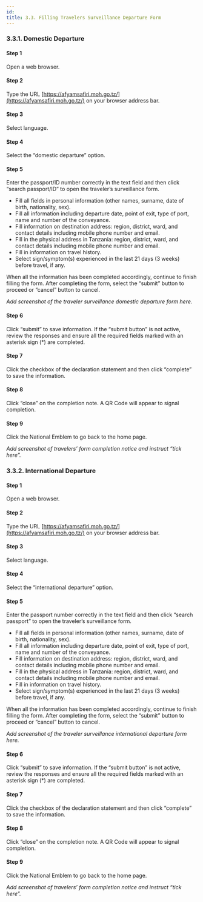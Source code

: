 ```yaml
---
id:
title: 3.3. Filling Travelers Surveillance Departure Form
---
```


### 3.3.1. Domestic Departure

#### Step 1
Open a web browser.

#### Step 2
Type the URL [https://afyamsafiri.moh.go.tz/](https://afyamsafiri.moh.go.tz/) on your browser address bar.

#### Step 3
Select language.

#### Step 4
Select the “domestic departure” option.

#### Step 5
Enter the passport/ID number correctly in the text field and then click “search passport/ID” to open the traveler’s surveillance form.

- Fill all fields in personal information (other names, surname, date of birth, nationality, sex).
- Fill all information including departure date, point of exit, type of port, name and number of the conveyance.
- Fill information on destination address: region, district, ward, and contact details including mobile phone number and email.
- Fill in the physical address in Tanzania: region, district, ward, and contact details including mobile phone number and email.
- Fill in information on travel history.
- Select sign/symptom(s) experienced in the last 21 days (3 weeks) before travel, if any.

When all the information has been completed accordingly, continue to finish filling the form. After completing the form, select the “submit” button to proceed or “cancel” button to cancel.

_Add screenshot of the traveler surveillance domestic departure form here._

#### Step 6
Click “submit” to save information. If the “submit button” is not active, review the responses and ensure all the required fields marked with an asterisk sign (*) are completed.

#### Step 7
Click the checkbox of the declaration statement and then click “complete” to save the information.

#### Step 8
Click “close” on the completion note. A QR Code will appear to signal completion.

#### Step 9
Click the National Emblem to go back to the home page.

_Add screenshot of travelers’ form completion notice and instruct “tick here”._

### 3.3.2. International Departure

#### Step 1
Open a web browser.

#### Step 2
Type the URL [https://afyamsafiri.moh.go.tz/](https://afyamsafiri.moh.go.tz/) on your browser address bar.

#### Step 3
Select language.

#### Step 4
Select the “international departure” option.

#### Step 5
Enter the passport number correctly in the text field and then click “search passport” to open the traveler’s surveillance form.

- Fill all fields in personal information (other names, surname, date of birth, nationality, sex).
- Fill all information including departure date, point of exit, type of port, name and number of the conveyance.
- Fill information on destination address: region, district, ward, and contact details including mobile phone number and email.
- Fill in the physical address in Tanzania: region, district, ward, and contact details including mobile phone number and email.
- Fill in information on travel history.
- Select sign/symptom(s) experienced in the last 21 days (3 weeks) before travel, if any.

When all the information has been completed accordingly, continue to finish filling the form. After completing the form, select the “submit” button to proceed or “cancel” button to cancel.

_Add screenshot of the traveler surveillance international departure form here._

#### Step 6
Click “submit” to save information. If the “submit button” is not active, review the responses and ensure all the required fields marked with an asterisk sign (*) are completed.

#### Step 7
Click the checkbox of the declaration statement and then click “complete” to save the information.

#### Step 8
Click “close” on the completion note. A QR Code will appear to signal completion.

#### Step 9
Click the National Emblem to go back to the home page.

_Add screenshot of travelers’ form completion notice and instruct “tick here”._
